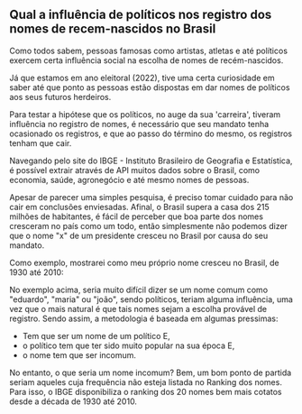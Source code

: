 ## Qual a influência de políticos nos registro dos nomes de recem-nascidos no Brasil

Como todos sabem, pessoas famosas como artistas, atletas e até políticos exercem certa influência social
na escolha de nomes de recém-nascidos.

Já que estamos em ano eleitoral (2022), tive uma certa curiosidade em saber até que ponto as pessoas estão
dispostas em dar nomes de políticos aos seus futuros herdeiros.

Para testar a hipótese que os políticos, no auge da sua 'carreira', tiveram influência no registro de nomes, 
é necessário que seu mandato tenha ocasionado os registros, e que ao passo do término do mesmo, os registros
tenham que cair.

Navegando pelo site do IBGE - Instituto Brasileiro de Geografia e Estatística, é possível extrair através
de API muitos dados sobre o Brasil, como economia, saúde, agronegócio e até mesmo nomes de pessoas.

Apesar de parecer uma simples pesquisa, é preciso tomar cuidado para não cair em conclusões enviesadas. Afinal,
o Brasil supera a casa dos 215 milhões de habitantes, é fácil de perceber que boa parte dos nomes cresceram
no país como um todo, então simplesmente não podemos dizer que o nome "x" de um presidente cresceu no Brasil
por causa do seu mandato.

Como exemplo, mostrarei como meu próprio nome cresceu no Brasil, de 1930 até 2010:




No exemplo acima, seria muito difícil dizer se um nome comum como "eduardo", "maria" ou "joão", sendo políticos,
teriam alguma influência, uma vez que o mais natural é que tais nomes sejam a escolha provável de registro.
Sendo assim, a metodologia é baseada em algumas pressimas:

* Tem que ser um nome de um político E,
* o político tem que ter sido muito popular na sua época E,
* o nome tem que ser incomum.


No entanto, o que seria um nome incomum? Bem, um bom ponto de partida seriam aqueles cuja frequência não 
esteja listada no Ranking dos nomes. Para isso, o IBGE disponibiliza o ranking dos 20 nomes bem mais 
cotatos desde a década de 1930 até 2010.



